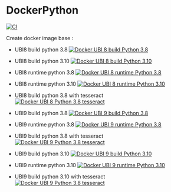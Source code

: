 # DockerPython

[![CI](https://github.com/AxaGuilDEv/DockerPython/actions/workflows/Docker-images.yml/badge.svg)](https://github.com/AxaGuilDEv/DockerPython/actions/workflows/Docker-images.yml)


Create docker image base :
- UBI8 build python 3.8 [![Docker UBI 8 build Python 3.8](https://img.shields.io/docker/pulls/axaguildev/build-ubi8-python3.8.svg)](https://hub.docker.com/r/axaguildev/build-ubi8-python3.8)
- UBI8 build python 3.10 [![Docker UBI 8 build Python 3.10](https://img.shields.io/docker/pulls/axaguildev/build-ubi8-python3.10.svg)](https://hub.docker.com/r/axaguildev/build-ubi8-python3.10)
- UBI8 runtime python 3.8 [![Docker UBI 8 runtime Python 3.8](https://img.shields.io/docker/pulls/axaguildev/runtime-ubi8-python3.8.svg)](https://hub.docker.com/r/axaguildev/runtime-ubi8-python3.8)
- UBI8 runtime python 3.10 [![Docker UBI 8 runtime Python 3.10](https://img.shields.io/docker/pulls/axaguildev/runtime-ubi8-python3.10.svg)](https://hub.docker.com/r/axaguildev/runtime-ubi8-python3.10)
- UBI8 build python 3.8 with tesseract [![Docker UBI 8 Python 3.8 tesseract](https://img.shields.io/docker/pulls/axaguildev/build-ubi8-python3.8-tesseract.svg)](https://hub.docker.com/r/axaguildev/build-ubi8-python3.8-tesseract)


- UBI9 build python 3.8 [![Docker UBI 9 build Python 3.8](https://img.shields.io/docker/pulls/axaguildev/build-ubi9-python3.8.svg)](https://hub.docker.com/r/axaguildev/build-ubi9-python3.8)
- UBI9 runtime python 3.8 [![Docker UBI 9 runtime Python 3.8](https://img.shields.io/docker/pulls/axaguildev/runtime-ubi9-python3.8.svg)](https://hub.docker.com/r/axaguildev/runtime-ubi9-python3.8)
- UBI9 build python 3.8 with tesseract [![Docker UBI 9 Python 3.8 tesseract](https://img.shields.io/docker/pulls/axaguildev/build-ubi9-python3.8-tesseract.svg)](https://hub.docker.com/r/axaguildev/build-ubi9-python3.8-tesseract)



- UBI9 build python 3.10 [![Docker UBI 9 build Python 3.10](https://img.shields.io/docker/pulls/axaguildev/build-ubi9-python3.10.svg)](https://hub.docker.com/r/axaguildev/build-ubi9-python3.10)
- UBI9 runtime python 3.10 [![Docker UBI 9 runtime Python 3.10](https://img.shields.io/docker/pulls/axaguildev/runtime-ubi9-python3.10.svg)](https://hub.docker.com/r/axaguildev/runtime-ubi9-python3.10)
- UBI9 build python 3.10 with tesseract [![Docker UBI 9 Python 3.8 tesseract](https://img.shields.io/docker/pulls/axaguildev/build-ubi9-python3.10-tesseract.svg)](https://hub.docker.com/r/axaguildev/build-ubi9-python3.10-tesseract)

